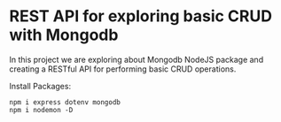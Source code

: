 # REST API for exploring basic CRUD with Mongodb

In this project we are exploring about Mongodb NodeJS package and creating a RESTful API for performing basic CRUD operations.

Install Packages:
```
npm i express dotenv mongodb
npm i nodemon -D
```